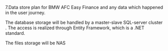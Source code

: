 7.Data store plan for BMW AFC Easy Finance and any data which happened in the user journey.

The database storage will be handled by a master-slave SQL-server cluster . The access is realized through Entity Framework, which is a .NET standard.

The files storage will be NAS